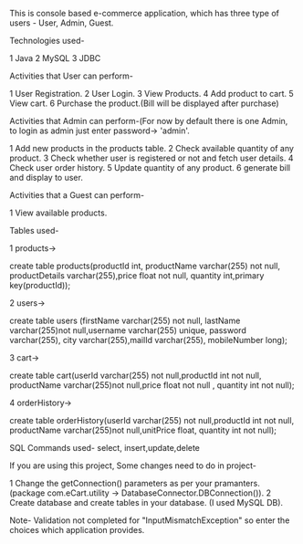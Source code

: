 This is console based e-commerce application, which has three type of users - User, Admin, Guest.

Technologies used-

1 Java
2 MySQL
3 JDBC

Activities that User can perform-

1 User Registration.
2 User Login.
3 View Products.
4 Add product to cart.
5 View cart.
6 Purchase the product.(Bill will be displayed after purchase)

Activities that Admin can perform-(For now by default there is one Admin, to login as admin just enter password-> 'admin'.

1 Add new products in the products table.
2 Check available quantity of any product.
3 Check whether user is registered or not and fetch user details.
4 Check user order history.
5 Update quantity of any product.
6 generate bill and display to user.

Activities that a Guest can perform-

1 View available products.

Tables used-

1 products->

create table products(productId int, productName varchar(255) not null,
productDetails varchar(255),price float not null, quantity int,primary key(productId));

2 users->

create table users (firstName varchar(255) not null, lastName varchar(255)not null,username varchar(255) unique, 
password varchar(255), city varchar(255),mailId varchar(255), mobileNumber long);

3 cart->

create table cart(userId varchar(255) not null,productId int not null, 
productName varchar(255)not null,price float not null , quantity int not null);

4 orderHistory->

create table orderHistory(userId varchar(255) not null,productId int not null, 
productName varchar(255)not null,unitPrice float, quantity int not null);

SQL Commands used- select, insert,update,delete

If you are using this project, Some changes need to do in project-

1 Change the getConnection() parameters as per your pramanters. (package com.eCart.utility -> DatabaseConnector.DBConnection()).
2 Create database and create tables in your database. (I used MySQL DB).


Note- Validation not completed for "InputMismatchException" so enter the choices which application provides.

